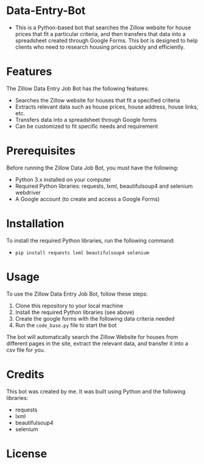 # Data-Entry-Bot
- This is a Python-based bot that searches the Zillow website for house prices that fit a particular criteria, and then transfers that data into a spreadsheet created through Google Forms. This bot is designed to help clients who need to research housing prices quickly and efficiently.

# Features
The Zillow Data Entry Job Bot has the following features:
- Searches the Zillow website for houses that fit a specified criteria
- Extracts relevant data such as house prices, house address, house links, etc.
- Transfers data into a spreadsheet through Google forms
- Can be customized to fit specific needs and requirement

# Prerequisites
Before running the Zillow Data Job Bot, you must have the following:
- Python 3.x installed on your computer
- Required Python libraries: requests, lxml, beautifulsoup4 and selenium webdriver
- A Google account (to create and access a Google Forms)

# Installation
To install the required Python libraries, run the following command:
- `pip install requests lxml beautifulsoup4 selenium
`

# Usage
To use the Zillow Data Entry Job Bot, follow these steps:
1. Clone this repository to your local machine
2. Install the required Python libraries (see above)
3. Create the google forms with the following data criteria needed
4. Run the `code_base.py` file to start the bot

The bot will automatically search the Zillow Website for houses from different pages in the site, extract the relevant data, and transfer it into a csv file for you.

# Credits
This bot was created by me. It was built using Python and the following libraries:

- requests
- lxml
- beautifulsoup4
- selenium

# License

